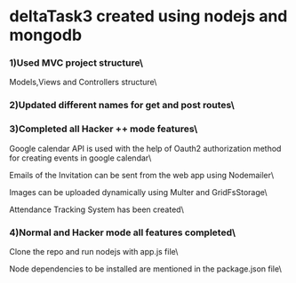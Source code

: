 # deltaTask3 created using nodejs and mongodb 
### 1)Used MVC project structure\

  Models,Views and Controllers structure\
  
### 2)Updated different names for get and post routes\

### 3)Completed all Hacker ++ mode features\

  Google calendar API is used with the help of Oauth2 authorization method for creating events in google calendar\
  
  Emails of the Invitation can be sent from the web app using Nodemailer\
  
  Images can be uploaded dynamically using Multer and GridFsStorage\ 
  
  Attendance Tracking System has been created\
  
### 4)Normal and Hacker mode all features completed\

Clone the repo and run nodejs with app.js file\

Node dependencies to be installed are mentioned in the package.json file\
  
